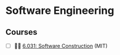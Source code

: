 # Software Engineering

## Courses

- [ ] 🧑‍🏫 [6.031: Software Construction](https://web.mit.edu/6.031/) (MIT)
